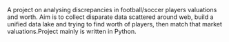 A project on analysing discrepancies in football/soccer players valuations and worth. Aim is to collect disparate data scattered around web, build a unified data lake and trying to find worth of players, then match that market valuations.Project mainly is written in Python. 
